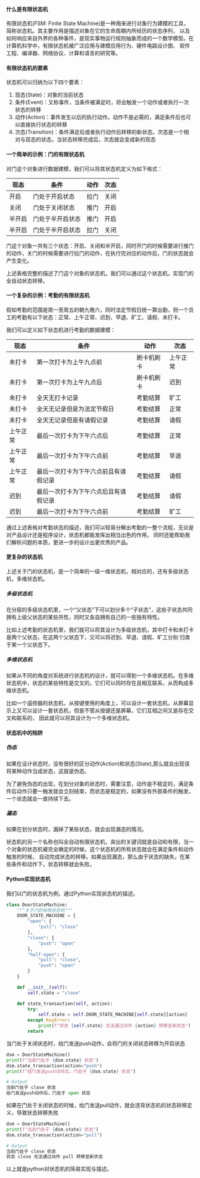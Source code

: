#### 什么是有限状态机

有限状态机(FSM: Finite State Machine)是一种用来进行对象行为建模的工具，简称状态机。其主要作用是描述对象在它的生命周期内所经历的状态序列，
以及如何响应来自外界的各种事件，是现实事物运行规则抽象而成的一个数学模型。在计算机科学中，有限状态机被广泛应用与建模应用行为、硬件电路设计图、
软件工程、编译器、网络协议、计算和语言的研究等。

#### 有限状态机的要素

状态机可以归纳为以下四个要素：

1. 现态(State)：对象的当前状态
2. 条件(Event)：又称事件，当条件被满足时，将会触发一个动作或者执行一次状态的转移
3. 动作(Action)：事件发生以后的执行动作。动作不是必需的，满足条件后也可以直接执行状态的转移
4. 次态(Transition)：条件满足后或者执行动作后转移的新状态。次态是一个相对与现态的状态，当状态转移完成后，次态就会变成新的现态

#### 一个简单的示例：门的有限状态机

对门这个对象进行数据建模，我们可以将其状态机定义为如下格式：

现态 | 条件 | 动作 | 次态 |
--- | --- | --- | --- |
开启  | 门处于开启状态 | 拉门 | 关闭 |
关闭  | 门处于关闭状态 | 推门 | 开启 |
半开启  | 门处于半开启状态 | 推门 | 开启 |
半开启  | 门处于半开启状态 | 拉门 | 关闭 |

门这个对象一共有三个状态：开启、关闭和半开启，同时开门的时候需要进行推门的动作，关门的时候需要进行拉门的动作，在执行完对应的动作后，门的状态就会产生变化。

上述表格完整的描述了门这个对象的状态机，我们可以通过这个状态机，实现门的全自动状态转移。

#### 一个复杂的示例：考勤的有限状态机

假如考勤的范围是周一至周五的朝九晚六，同时法定节假日统一算出勤，则一个员工的考勤有以下状态：正常、上午正常、迟到、早退、旷工、请假、未打卡。

我们可以定义如下状态机进行考勤的数据建模：

现态 | 条件 | 动作 | 次态 |
--- | --- | --- | --- |
未打卡 | 第一次打卡为上午九点前 | 刷卡机刷卡 | 上午正常 |
未打卡 | 第一次打卡为上午九点后 | 刷卡机刷卡 | 迟到 |
未打卡 | 全天无打卡记录 | 考勤结算 | 旷工 |
未打卡 | 全天无记录但是为法定节假日 | 考勤结算 | 正常 |
未打卡 | 全天无记录但是有请假记录| 考勤结算 | 请假 |
上午正常| 最后一次打卡为下午六点后 | 考勤结算 | 正常 |
上午正常 | 最后一次打卡为下午六点前 | 考勤结算 | 早退 |
上午正常 | 最后一次打卡为下午六点前且有请假记录 | 考勤结算 | 请假 |
迟到 | 最后一次打卡为下午六点后且有请假记录 | 考勤结算 | 请假 |
迟到 | 最后一次打卡为下午六点前 | 考勤结算 | 旷工 |

通过上述表格对考勤状态的描述，我们可以轻易分解出考勤的一整个流程，无论是对产品设计还是程序设计，状态机都能发挥出相当出色的作用，
同时还能帮助我们解析问题的本质，更进一步的设计出更优秀的产品。

#### 更复杂的状态机

上述关于门的状态机，是一个简单的一级一维状态机，相对应的，还有多级状态机，多维状态机。

##### 多级状态机

在分层的多级状态机里，一个“父状态”下可以划分多个“子状态”，这些子状态共同拥有上级父状态的某些共性，同时又各自拥有自己的一些独有特性。

比如上述考勤的状态机里，我们就可以将其设计为多级状态机，其中打卡和未打卡是两个父状态，在这两个父状态下，又可以将迟到、早退、请假、旷工分别
归类于某一个父状态下。

##### 多维状态机

如果从不同的角度对系统进行状态机的设计，就可以得到一个多维状态机。在多维状态机中，状态的某些特性是交叉的，它们可以同时存在且相互联系，从而构成多维状态机。

比如一个遥控器的状态机，从按键使用的角度上，可以设计一套状态机，从屏幕显示上又可以设计一套状态机，但是不管从按键还是屏幕，它们互相之间又是存在交叉和联系的，
因此就可以将其设计为一个多维状态机。

#### 状态机中的陷阱

##### 伪态

如果在设计状态时，没有很好的区分动作(Action)和状态(State),那么就会出现误将某种动作当成状态，这就是伪态。

为了避免伪态的出现，在划分对象的状态时，需要注意，动作是不稳定的，满足条件后动作只要一触发就会立刻结束，而状态是稳定的，如果没有外部条件的触发，
一个状态就会一直持续下去。

##### 漏态

如果在划分状态时，漏掉了某些状态，就会出现漏态的情况。

状态机的另一个名称也叫全自动有限状态机，突出的关键词就是自动和有限，当一个对象的状态机被完全确定的时候，这个状态机的所有状态就会在满足条件和动作触发的时候，
自动完成状态的转移。如果出现漏态，那么由于状态的缺失，在某些条件和动作下，状态转移就会失败。

#### Python实现状态机

我们以门的状态机为例，通过Python实现状态机的描述。

```python
class DoorStateMachine:
    """关于门的有限状态机"""
    DOOR_STATE_MACHINE = {
        "open": {
            "pull": "close"
        },
        "close": {
            "push": "open"
        },
        "half-open": {
            "pull": "close",
            "push": "open"
        }
    }

    def __init__(self):
        self.state = "close"

    def state_transaction(self, action):
        try:
            self.state = self.DOOR_STATE_MACHINE[self.state][action]
        except KeyError:
            print(f"状态 {self.state} 无法通过动作 {action} 转移至新状态")
        return
```

当门处于关闭状态时，给门发送push动作，会将门的关闭状态转移为开启状态

```python
dsm = DoorStateMachine()
print(f"当前门处于 {dsm.state} 状态")
dsm.state_transaction(action="push")
print(f"给门发送push动作后，门处于 {dsm.state} 状态")

# Output
当前门处于 close 状态
给门发送push动作后，门处于 open 状态
```

如果在门处于关闭状态的时候，给门发送pull动作，就会违背状态机的状态转移定义，导致状态转移失败

```python
dsm = DoorStateMachine()
print(f"当前门处于 {dsm.state} 状态")
dsm.state_transaction(action="pull")

# Output
当前门处于 close 状态
状态 close 无法通过动作 pull 转移至新状态
```

以上就是python对状态机的简易实现与描述。

